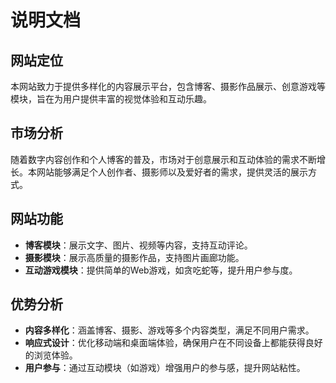 # 说明文档

## 网站定位
本网站致力于提供多样化的内容展示平台，包含博客、摄影作品展示、创意游戏等模块，旨在为用户提供丰富的视觉体验和互动乐趣。

## 市场分析
随着数字内容创作和个人博客的普及，市场对于创意展示和互动体验的需求不断增长。本网站能够满足个人创作者、摄影师以及爱好者的需求，提供灵活的展示方式。

## 网站功能
- **博客模块**：展示文字、图片、视频等内容，支持互动评论。
- **摄影模块**：展示高质量的摄影作品，支持图片画廊功能。
- **互动游戏模块**：提供简单的Web游戏，如贪吃蛇等，提升用户参与度。

## 优势分析
- **内容多样化**：涵盖博客、摄影、游戏等多个内容类型，满足不同用户需求。
- **响应式设计**：优化移动端和桌面端体验，确保用户在不同设备上都能获得良好的浏览体验。
- **用户参与**：通过互动模块（如游戏）增强用户的参与感，提升网站粘性。